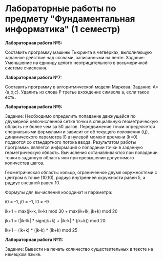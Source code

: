 # Лабораторные работы по предмету "Фундаментальная информатика" (1 семестр)

**Лабораторная работа №5:**

Составить программу машины Тьюринга в четвёрках, выполняющую заданное действие над словами, записанными на ленте.
Задание: Уменьшение на единицу целого неотрицательного в восьмеричной системе счисления.

**Лабораторная работа №7:**

Составить программу в алгоритмической модели Маркова.
Задание: A={a,b,c}. Удалить из слова P третье вхождение символа a, если такое есть.

**Лабораторная работа №9:**

Задание:
Необходимо определить попадание движущейся по двумерной целочисленной сетке точки в специальную геометрическую область не более чем за 50 шагов. Передвижение точки определяется специальными формулами и зависит от её текущего положения (i,j), динамического параметра l0 в нулевой момент времени (k=0) подаются со стандартного потока ввода. Результатом работы программы является информация о попадании точки в заданную геометрическую область. Вычисления останавливаются при попадании точки в заданную область или при превышении допустимого количества шагов. 

Геометрическая область: кольцо, ограниченное двумя окружностями с центром в точке (10,10), радиус внутренней окружности равен 5, а радиус внешней равен 10. 

Формулы для вычисления координат и параметра: 

i0 = -1, j0 = -1, l0 = -9

ik+1 = max(jk-k, lk-k) mod 30 + max(ik+lk, jk+k) mod 20

jk+1 = (|ik-lk| * sign(jk+k) + |ik-k| * (jk+k)) mod 20

lk+1 = (ik+k) * (jk-k) * (lk+k) mod 25

**Лабораторная работа №11:**

Задание: Вывести на печать количество существительных в тексте на немецком языке.
